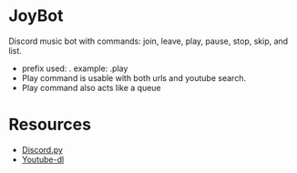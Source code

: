 # JoyBot
Discord music bot with commands: join, leave, play, pause, stop, skip, and list.
- prefix used: .
    example: .play
- Play command is usable with both urls and youtube search.
- Play command also acts like a queue


# Resources
* [Discord.py](https://discordpy.readthedocs.io/en/stable/)
* [Youtube-dl](https://github.com/ytdl-org/youtube-dl/blob/master/README.md)

